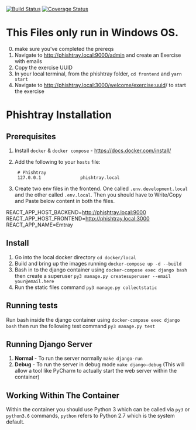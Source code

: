 
[![Build Status](https://travis-ci.com/cybsafe/phishtray.svg?branch=master)](https://travis-ci.com/cybsafe/phishtray)
[![Coverage Status](https://coveralls.io/repos/github/cybsafe/phishtray/badge.svg?branch=master)](https://coveralls.io/github/cybsafe/phishtray?branch=master)

# This Files only run in Windows OS.

0. make sure you've completed the prereqs
1. Navigate to http://phishtray.local:9000/admin and create an Exercise with emails
1. Copy the exercise UUID
1. In your local terminal, from the phishtray folder, `cd frontend` and `yarn start`
1. Navigate to http://phishtray.local:3000/welcome/<exercise:uuid>/ to start the exercise


# Phishtray Installation


## Prerequisites

1. Install `docker` & `docker compose` - https://docs.docker.com/install/
2. Add the following to your `hosts` file:

        # Phishtray
        127.0.0.1               phishtray.local
3. Create two env files in the frontend. One called `.env.development.local` and the other called `.env.local`. Then you should have to Write/Copy and Paste below content in both the files.  

REACT_APP_HOST_BACKEND=http://phishtray.local:9000
REACT_APP_HOST_FRONTEND=http://phishtray.local:3000
REACT_APP_NAME=Emtray


## Install
1. Go into the local docker directory `cd docker/local`
2. Build and bring up the images running `docker-compose up -d --build`
3. Bash in to the django container using `docker-compose exec django bash`  
then create a superuser `py3 manage.py createsuperuser --email your@email.here`
4. Run the static files command `py3 manage.py collectstatic`

## Running tests
Run bash inside the django container using `docker-compose exec django bash`
then run the following test command `py3 manage.py test`

## Running Django Server
1. **Normal** - To run the server normally `make django-run`
2. **Debug** - To run the server in debug mode `make django-debug` (This will allow a tool like PyCharm to actually start the web server within the container)


## Working Within The Container
Within the container you should use Python 3 which can be called via `py3` or `python3.6` commands, `python` refers to Python 2.7 which is the system default. 
